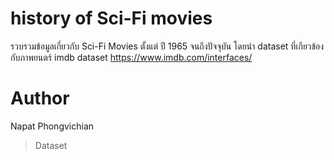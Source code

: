 # history of Sci-Fi movies
รวบรวมข้อมูลเกี่ยวกับ Sci-Fi Movies ตั้งแต่ ปี 1965 จนถึงปัจจุบัน
โดยนำ dataset ที่เกียวข้องกับภาพยนตร์ imdb dataset https://www.imdb.com/interfaces/

# Author
Napat Phongvichian

> Dataset

